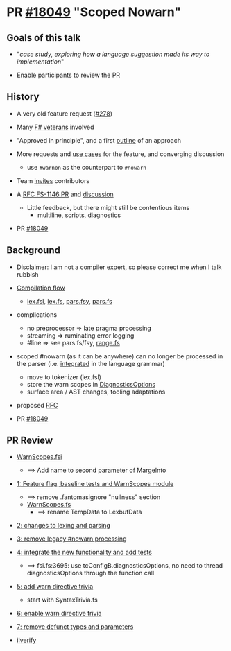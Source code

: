 #  PR [#18049](https://github.com/dotnet/fsharp/pull/18049) "Scoped Nowarn"

## Goals of this talk

- "*case study, exploring how a language suggestion made its way to implementation*"

- Enable participants to review the PR

## History

- A very old feature request ([#278](https://github.com/fsharp/fslang-suggestions/issues/278))

- Many [F# veterans](https://github.com/fsharp/fslang-suggestions/issues/278#issuecomment-386632565) involved

- "Approved in principle", and a first [outline](https://github.com/fsharp/fslang-suggestions/issues/278#issuecomment-429604143) of an approach

- More requests and [use cases](https://github.com/fsharp/fslang-suggestions/issues/278#issuecomment-2265500124) for the feature, and converging discussion 
  - use `#warnon` as the counterpart to `#nowarn`

- Team [invites](https://github.com/fsharp/fslang-suggestions/issues/278#issuecomment-2252528175) contributors

- A  [RFC FS-1146 PR](https://github.com/fsharp/fslang-design/pull/782) and [discussion](https://github.com/fsharp/fslang-design/discussions/786)
  - Little feedback, but there might still be contentious items
    - multiline, scripts, diagnostics

- PR [#18049](https://github.com/dotnet/fsharp/pull/18049)

## Background

- Disclaimer: I am not a compiler expert, so please correct me when I talk rubbish

- [Compilation flow](https://github.com/Martin521/Review2412/blob/main/CompilerFlowChart.md)
  - [lex.fsl](https://github.com/dotnet/fsharp/blob/935b796dc841b6346f655421bb791c1764ab1570/src/Compiler/lex.fsl#L1057), [lex.fs](https://github.com/Martin521/Review2412/blob/12ca289ded0c9fcd490633f168e0343bcf5255a0/fs/lex.fs#L2925), [pars.fsy](https://github.com/dotnet/fsharp/blob/935b796dc841b6346f655421bb791c1764ab1570/src/Compiler/pars.fsy#L480), [pars.fs](https://github.com/Martin521/Review2412/blob/12ca289ded0c9fcd490633f168e0343bcf5255a0/fs/pars.fs#L3172)

- complications
  - no preprocessor => late pragma processing
  - streaming => ruminating error logging
  - #line => see pars.fs/fsy, [range.fs](https://github.com/dotnet/fsharp/blob/935b796dc841b6346f655421bb791c1764ab1570/src/Compiler/Utilities/range.fs#L266)

- scoped #nowarn (as it can be anywhere) can no longer be processed in the parser (i.e. [integrated](https://github.com/fsharp/fslang-spec/blob/main/releases/FSharp-Spec-4.1.2024-10-02.md#10-namespaces-and-modules) in the language grammar)
  - move to tokenizer (lex.fsl)
  - store the warn scopes in [DiagnosticsOptions](https://github.com/dotnet/fsharp/blob/main/src/Compiler/Facilities/DiagnosticOptions.fs)
  - surface area / AST changes, tooling adaptations

- proposed [RFC](https://github.com/fsharp/fslang-design/blob/72ac047ee990e387caf1a0d76024c49babe9d1e8/drafts/FS-1146-scoped-nowarn.md)
  

- PR [#18049](https://github.com/dotnet/fsharp/pull/18049)

## PR Review

- [WarnScopes.fsi](https://github.com/dotnet/fsharp/blob/7498b0ba6dd99f6142b4cf3224c1766336abfdb3/src/Compiler/SyntaxTree/WarnScopes.fsi)

  - ==> Add name to second parameter of MargeInto

- [1: Feature flag, baseline tests and WarnScopes module](https://github.com/dotnet/fsharp/pull/18049/commits/7498b0ba6dd99f6142b4cf3224c1766336abfdb3)
  - ==> remove .fantomasignore "nullness" section
  - [WarnScopes.fs](https://github.com/dotnet/fsharp/blob/7498b0ba6dd99f6142b4cf3224c1766336abfdb3/src/Compiler/SyntaxTree/WarnScopes.fs)
    - ==> rename TempData to LexbufData
- [2: changes to lexing and parsing](https://github.com/dotnet/fsharp/pull/18049/commits/95908998d9c745ff112093b06b2a6e79c7a51213)
  
- [3: remove legacy #nowarn processing](https://github.com/dotnet/fsharp/pull/18049/commits/7b2eeb2b9085c924b27be0005a8c0ae8cefe67e7)
- [4: integrate the new functionality and add tests](https://github.com/dotnet/fsharp/pull/18049/commits/4520e55472c4b8a1fc09b859ee1b3ed46e06c30c)
  - ==> fsi.fs:3695: use tcConfigB.diagnosticsOptions, no need to thread diagnosticsOptions through the function call
- [5: add warn directive trivia](https://github.com/dotnet/fsharp/pull/18049/commits/0fdaa43069baea18e42c43ffb45d5179c92bf527)
  - start with SyntaxTrivia.fs
- [6: enable warn directive trivia](https://github.com/dotnet/fsharp/pull/18049/commits/fb848d9deb957661eff94101ae1f2c9cbfde4e29)
- [7: remove defunct types and parameters](https://github.com/dotnet/fsharp/pull/18049/commits/e623fde60e500cd472efdbac0ac7dec7abfd4808)
- [ilverify](https://github.com/dotnet/fsharp/pull/18049/commits/62eb32a2d1495cc0967312bd475f050d6a197479)

  
